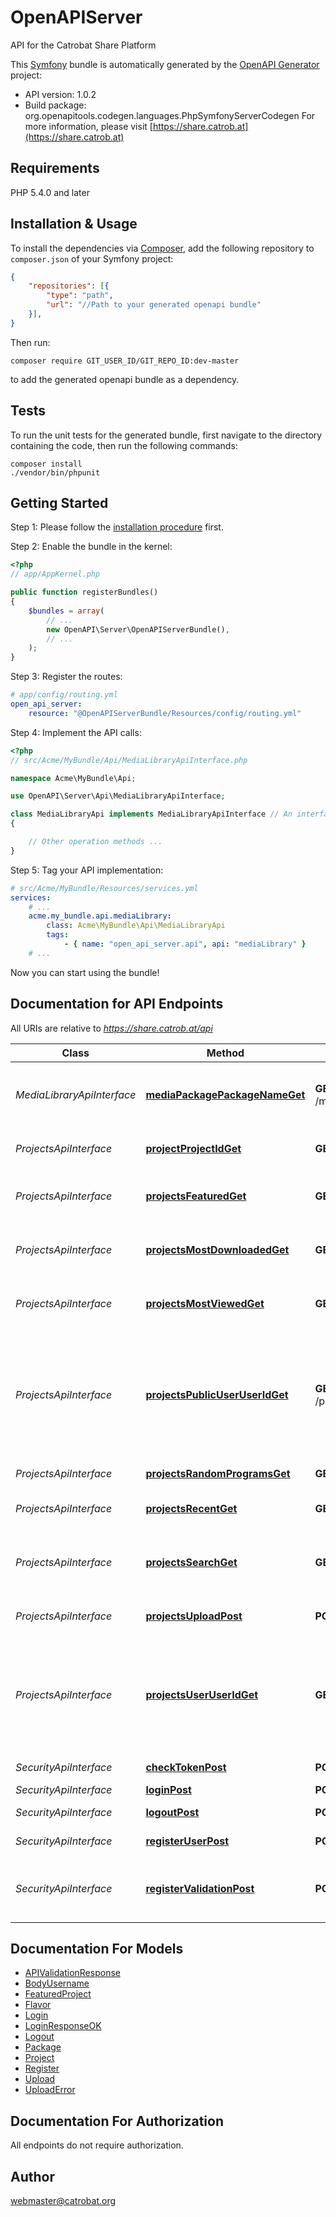# OpenAPIServer
API for the Catrobat Share Platform

This [Symfony](https://symfony.com/) bundle is automatically generated by the [OpenAPI Generator](https://openapi-generator.tech) project:

- API version: 1.0.2
- Build package: org.openapitools.codegen.languages.PhpSymfonyServerCodegen
For more information, please visit [https://share.catrob.at](https://share.catrob.at)

## Requirements

PHP 5.4.0 and later

## Installation & Usage

To install the dependencies via [Composer](http://getcomposer.org/), add the following repository to `composer.json` of your Symfony project:

```json
{
    "repositories": [{
        "type": "path",
        "url": "//Path to your generated openapi bundle"
    }],
}
```

Then run:

```
composer require GIT_USER_ID/GIT_REPO_ID:dev-master
```

to add the generated openapi bundle as a dependency.

## Tests

To run the unit tests for the generated bundle, first navigate to the directory containing the code, then run the following commands:

```
composer install
./vendor/bin/phpunit
```


## Getting Started

Step 1: Please follow the [installation procedure](#installation--usage) first.

Step 2: Enable the bundle in the kernel:

```php
<?php
// app/AppKernel.php

public function registerBundles()
{
    $bundles = array(
        // ...
        new OpenAPI\Server\OpenAPIServerBundle(),
        // ...
    );
}
```

Step 3: Register the routes:

```yaml
# app/config/routing.yml
open_api_server:
    resource: "@OpenAPIServerBundle/Resources/config/routing.yml"
```

Step 4: Implement the API calls:

```php
<?php
// src/Acme/MyBundle/Api/MediaLibraryApiInterface.php

namespace Acme\MyBundle\Api;

use OpenAPI\Server\Api\MediaLibraryApiInterface;

class MediaLibraryApi implements MediaLibraryApiInterface // An interface is autogenerated
{

    // Other operation methods ...
}
```

Step 5: Tag your API implementation:

```yaml
# src/Acme/MyBundle/Resources/services.yml
services:
    # ...
    acme.my_bundle.api.mediaLibrary:
        class: Acme\MyBundle\Api\MediaLibraryApi
        tags:
            - { name: "open_api_server.api", api: "mediaLibrary" }
    # ...
```

Now you can start using the bundle!


## Documentation for API Endpoints

All URIs are relative to *https://share.catrob.at/api*

Class | Method | HTTP request | Description
------------ | ------------- | ------------- | -------------
*MediaLibraryApiInterface* | [**mediaPackagePackageNameGet**](Resources/docs/Api/MediaLibraryApiInterface.md#mediapackagepackagenameget) | **GET** /media/package/{packageName} | Get media-library asstes of a named package
*ProjectsApiInterface* | [**projectProjectIdGet**](Resources/docs/Api/ProjectsApiInterface.md#projectprojectidget) | **GET** /project/{project_id} | Get the information of a project
*ProjectsApiInterface* | [**projectsFeaturedGet**](Resources/docs/Api/ProjectsApiInterface.md#projectsfeaturedget) | **GET** /projects/featured | Get the currently featured projects
*ProjectsApiInterface* | [**projectsMostDownloadedGet**](Resources/docs/Api/ProjectsApiInterface.md#projectsmostdownloadedget) | **GET** /projects/mostDownloaded | Get the most downloaded projects
*ProjectsApiInterface* | [**projectsMostViewedGet**](Resources/docs/Api/ProjectsApiInterface.md#projectsmostviewedget) | **GET** /projects/mostViewed | Get the most viewed projects
*ProjectsApiInterface* | [**projectsPublicUserUserIdGet**](Resources/docs/Api/ProjectsApiInterface.md#projectspublicuseruseridget) | **GET** /projects/public/user/{user_id} | Get the public projects of a user, if user is logged in, then there will also be private programs
*ProjectsApiInterface* | [**projectsRandomProgramsGet**](Resources/docs/Api/ProjectsApiInterface.md#projectsrandomprogramsget) | **GET** /projects/randomPrograms | Get random projects
*ProjectsApiInterface* | [**projectsRecentGet**](Resources/docs/Api/ProjectsApiInterface.md#projectsrecentget) | **GET** /projects/recent | Get the most recent programs
*ProjectsApiInterface* | [**projectsSearchGet**](Resources/docs/Api/ProjectsApiInterface.md#projectssearchget) | **GET** /projects/search | Search for programs associated with a keywords
*ProjectsApiInterface* | [**projectsUploadPost**](Resources/docs/Api/ProjectsApiInterface.md#projectsuploadpost) | **POST** /projects/upload | Upload a catrobat program
*ProjectsApiInterface* | [**projectsUserUserIdGet**](Resources/docs/Api/ProjectsApiInterface.md#projectsuseruseridget) | **GET** /projects/user/{user_id} | Get the projects of a user, if user is logged in, then there will also be private programs
*SecurityApiInterface* | [**checkTokenPost**](Resources/docs/Api/SecurityApiInterface.md#checktokenpost) | **POST** /checkToken | Checking token
*SecurityApiInterface* | [**loginPost**](Resources/docs/Api/SecurityApiInterface.md#loginpost) | **POST** /login | Login a user
*SecurityApiInterface* | [**logoutPost**](Resources/docs/Api/SecurityApiInterface.md#logoutpost) | **POST** /logout | Log out a user
*SecurityApiInterface* | [**registerUserPost**](Resources/docs/Api/SecurityApiInterface.md#registeruserpost) | **POST** /registerUser | Registering a user
*SecurityApiInterface* | [**registerValidationPost**](Resources/docs/Api/SecurityApiInterface.md#registervalidationpost) | **POST** /registerValidation | Validation of user input in the registration process


## Documentation For Models

 - [APIValidationResponse](Resources/docs/Model/APIValidationResponse.md)
 - [BodyUsername](Resources/docs/Model/BodyUsername.md)
 - [FeaturedProject](Resources/docs/Model/FeaturedProject.md)
 - [Flavor](Resources/docs/Model/Flavor.md)
 - [Login](Resources/docs/Model/Login.md)
 - [LoginResponseOK](Resources/docs/Model/LoginResponseOK.md)
 - [Logout](Resources/docs/Model/Logout.md)
 - [Package](Resources/docs/Model/Package.md)
 - [Project](Resources/docs/Model/Project.md)
 - [Register](Resources/docs/Model/Register.md)
 - [Upload](Resources/docs/Model/Upload.md)
 - [UploadError](Resources/docs/Model/UploadError.md)


## Documentation For Authorization

 All endpoints do not require authorization.


## Author

webmaster@catrobat.org


